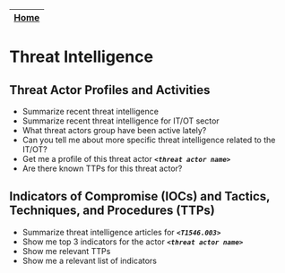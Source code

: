 | [Home](../README.md) |
|----------------------|


# Threat Intelligence

## Threat Actor Profiles and Activities
- Summarize recent threat intelligence
- Summarize recent threat intelligence for IT/OT sector
- What threat actors group have been active lately?
- Can you tell me about more specific threat intelligence related to the IT/OT?
- Get me a profile of this threat actor **_`<threat actor name>`_**
- Are there known TTPs for this threat actor?

## Indicators of Compromise (IOCs) and Tactics, Techniques, and Procedures (TTPs)
- Summarize threat intelligence articles for **_`<T1546.003>`_**
- Show me top 3 indicators for the actor **_`<threat actor name>`_**
- Show me relevant TTPs
- Show me a relevant list of indicators

